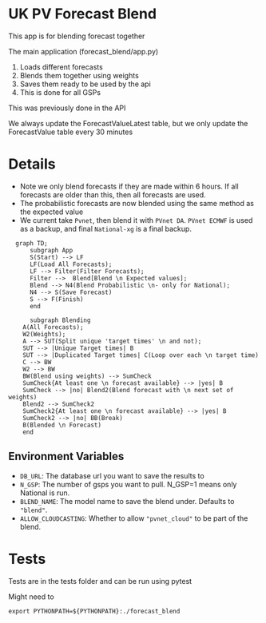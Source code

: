 # UK PV Forecast Blend

This app is for blending forecast together

The main application (forecast_blend/app.py)
1. Loads different forecasts 
2. Blends them together using weights
3. Saves them ready to be used by the api
4. This is done for all GSPs

This was previously done in the API

We always update the ForecastValueLatest table, 
but we only update the ForecastValue table every 30 minutes

# Details

- Note we only blend forecasts if they are made within 6 hours. 
If all forecasts are older than this, then all forecasts are used.
- The probabilistic forecasts are now blended using the same method as the expected value
- We current take `Pvnet`, then blend it with `PVnet DA`. `PVnet ECMWF` is used as a backup, and final `National-xg` is a final backup. 

```mermaid
  graph TD;
      subgraph App
      S(Start) --> LF
      LF(Load All Forecasts);
      LF --> Filter(Filter Forecasts);
      Filter -->  Blend[Blend \n Expected values];
      Blend --> N4(Blend Probabilistic \n- only for National);
      N4 --> S(Save Forecast)
      S --> F(Finish)
      end
      
      subgraph Blending
    A(All Forecasts);
    W2(Weights);
    A --> SUT(Split unique 'target times' \n and not);
    SUT --> |Unique Target times| B
    SUT --> |Duplicated Target times| C(Loop over each \n target time)
    C --> BW
    W2 --> BW
    BW(Blend using weights) --> SumCheck
    SumCheck{At least one \n forecast available} --> |yes| B
    SumCheck --> |no| Blend2(Blend forecast with \n next set of weights)
    Blend2 --> SumCheck2
    SumCheck2{At least one \n forecast available} --> |yes| B
    SumCheck2 --> |no| BB(Break)
    B(Blended \n Forecast)
    end
```

## Environment Variables

- `DB_URL`: The database url you want to save the results to
- `N_GSP`: The number of gsps you want to pull. N_GSP=1 means only National is run. 
- `BLEND_NAME`: The model name to save the blend under. Defaults to `"blend"`.
- `ALLOW_CLOUDCASTING`: Whether to allow `"pvnet_cloud"` to be part of the blend.

# Tests

Tests are in the tests folder and can be run using pytest

Might need to 
```
export PYTHONPATH=${PYTHONPATH}:./forecast_blend
```
